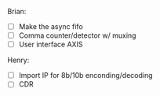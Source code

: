 
Brian:
- [ ] Make the async fifo
- [ ] Comma counter/detector w/ muxing
- [ ] User interface AXIS

Henry:
- [ ] Import IP for 8b/10b enconding/decoding
- [ ] CDR
